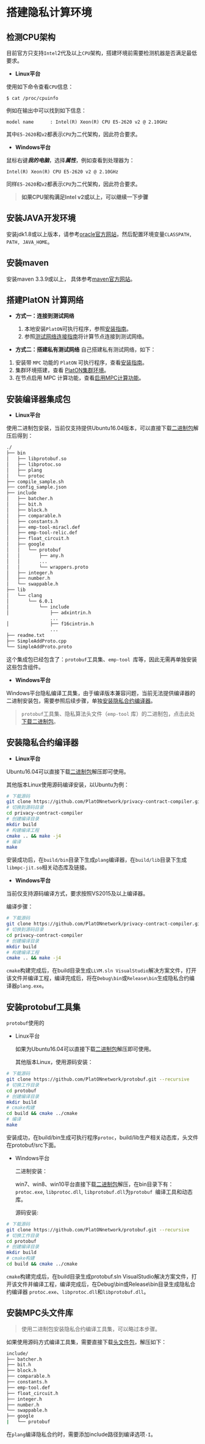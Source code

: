 # 搭建隐私计算环境

## 检测CPU架构

目前官方只支持`Intel`2代及以上`CPU`架构，搭建环境前需要检测机器是否满足最低要求。

- **Linux平台**

使用如下命令查看`CPU`信息：

```
$ cat /proc/cpuinfo
```

例如在输出中可以找到如下信息：

```
model name      : Intel(R) Xeon(R) CPU E5-2620 v2 @ 2.10GHz
```

其中`E5-2620`和`v2`都表示`CPU`为二代架构，因此符合要求。

- **Windows平台**

鼠标右键***我的电脑***，选择***属性***，例如查看到处理器为： 

```
Intel(R) Xeon(R) CPU E5-2620 v2 @ 2.10GHz
```

同样`E5-2620`和`v2`都表示`CPU`为二代架构，因此符合要求。

> **如果CPU架构满足Intel v2或以上，可以继续一下步骤**



## 安装JAVA开发环境

 安装jdk1.8或以上版本，请参考[oracle官方网站](https://www.oracle.com/technetwork/java/javase/downloads/jdk8-downloads-2133151.html)，然后配置环境变量```CLASSPATH, PATH, JAVA_HOME```。

## 安装maven

 安装maven 3.3.9或以上， 具体参考[maven官方网站](http://maven.apache.org/download.cgi)。

## 搭建PlatON 计算网络

- **方式一：连接到测试网络**

  1. 本地安装`PlatON`可执行程序，参照[安装指南](/zh-cn/basics/[Chinese-Simplified]-%E5%AE%89%E8%A3%85%E6%8C%87%E5%8D%97.md)。
  2. 参照[测试网络连接指南](/zh-cn/basics/[Chinese-Simplified]-连接测试网络.md)将计算节点连接到测试网络。

- **方式二：搭建私有测试网络**
  自己搭建私有测试网络，如下：

1. 安装带 `MPC` 功能的 `PlatON` 可执行程序，查看[安装指南](/zh-cn/basics/[Chinese-Simplified]-%E5%AE%89%E8%A3%85%E6%8C%87%E5%8D%97.md)。
2. 集群环境搭建，查看 [PlatON集群环境](/zh-cn/basics/[Chinese-Simplified]-%e7%a7%81%e6%9c%89%e7%bd%91%e7%bb%9c.md#PlatON+%e9%9b%86%e7%be%a4%e7%8e%af%e5%a2%83)。
3. 在节点启用 MPC 计算功能，查看[启用MPC计算功能](zh-cn/basics/[Chinese-Simplified]-%e7%a7%81%e6%9c%89%e7%bd%91%e7%bb%9c.md#%e4%b8%ba%e8%8a%82%e7%82%b9%e5%90%af%e7%94%a8MPC%e5%8a%9f%e8%83%bd)。

## 安装编译器集成包

- **Linux平台**

使用二进制包安装，当前仅支持提供Ubuntu16.04版本，可以直接下载[二进制包](https://download.platon.network/0.5/platon-ubuntu-amd64-mpc-toolkit.tar.gz)解压后得到：

```bash
./
├── bin
│   ├── libprotobuf.so
│   ├── libprotoc.so
│   ├── plang
│   └── protoc
├── compile_sample.sh
├── config_sample.json
├── include
│   ├── batcher.h
│   ├── bit.h
│   ├── block.h
│   ├── comparable.h
│   ├── constants.h
│   ├── emp-tool-miracl.def
│   ├── emp-tool-relic.def
│   ├── float_circuit.h
│   ├── google
│   │   └── protobuf
│   │       ├── any.h
│   │       ...
│   │       └── wrappers.proto
│   ├── integer.h
│   ├── number.h
│   └── swappable.h
├── lib
│   └── clang
│       └── 6.0.1
│           └── include
│               ├── adxintrin.h
				...
│               ├── f16cintrin.h
				...
├── readme.txt
├── SimpleAddProto.cpp
└── SimpleAddProto.proto
```

这个集成包已经包含了：`protobuf`工具集、`emp-tool `库等，因此无需再单独安装这些包含组件。

- **Windows平台**

Windows平台隐私编译工具集，由于编译版本兼容问题，当前无法提供编译器的二进制安装包，需要参照后续步骤，单独[安装隐私合约编译器](#%e5%ae%89%e8%a3%85%e9%9a%90%e7%a7%81%e5%90%88%e7%ba%a6%e7%bc%96%e8%af%91%e5%99%a8)。

> `protobuf`工具集、隐私算法头文件（`emp-tool` 库）的二进制包，点击此处[下载二进制包](https://download.platon.network/0.5/platon-win-amd64-mpc-compiler.zip)。

## 安装隐私合约编译器

- **Linux平台**

Ubuntu16.04可以直接下载[二进制包](https://download.platon.network/0.5/platon-ubuntu-amd64-mpc-compiler.zip)解压即可使用。

其他版本Linux使用源码编译安装，以Ubuntu为例：

```bash
# 下载源码
git clone https://github.com/PlatONnetwork/privacy-contract-compiler.git
# 切换到源码目录
cd privacy-contract-compiler
# 创建编译目录
mkdir build
# 构建编译工程
cmake .. && make -j4
# 编译
make
```

安装成功后，在`build/bin`目录下生成`plang`编译器，在`build/lib`目录下生成`libmpc-jit.so`相关动态库及链接。

- **Windows平台**

当前仅支持源码编译方式，要求按照VS2015及以上编译器。

编译步骤：

```bash
# 下载源码
git clone https://github.com/PlatONnetwork/privacy-contract-compiler.git
# 切换到源码目录
cd privacy-contract-compiler
# 创建编译目录
mkdir build
# 构建编译工程
cmake .. && make -j4
```

`cmake`构建完成后，在build目录生成`LLVM.sln VisualStudio`解决方案文件，打开该文件并编译工程，编译完成后，将在`Debug\bin`或`Release\bin`生成隐私合约编译器`plang.exe`。



## 安装protobuf工具集

`protobuf`使用的

- Linux平台

  如果为Ubuntu16.04可以直接下载[二进制包](https://download.platon.network/0.5/platon-ubuntu-amd64-mpc-compiler.zip)解压即可使用。

  其他版本Linux，使用源码安装：

```bash
# 下载源码
git clone https://github.com/PlatONnetwork/protobuf.git --recursive
# 切换工作目录
cd protobuf
# 创建编译目录
mkdir build
# cmake构建
cd build && cmake ../cmake
# 编译
make
```

安装成功，在build/bin生成可执行程序`protoc`，build/lib生产相关动态库，头文件在protobuf/src下面。

- Windows平台

  二进制安装：

    win7、win8、win10平台直接下载[二进制包](https://download.platon.network/0.5/platon-win-amd64-mpc-compiler.zip)解压，在bin目录下有：`protoc.exe`, `libprotoc.dll`, `libprotobuf.dll`为`protobuf `编译工具和动态库。

  源码安装:

```bash
# 下载源码
git clone https://github.com/PlatONnetwork/protobuf.git --recursive
# 切换工作目录
cd protobuf
# 创建编译目录
mkdir build
# cmake构建
cd build && cmake ../cmake
```

`cmake`构建完成后，在build目录生成protobuf.sln VisualStudio解决方案文件，打开该文件并编译工程，编译完成后，在Debug\bin或Release\bin目录生成隐私合约编译器 `protoc.exe`、`libprotoc.dll`和`libprotobuf.dll`。

## 安装MPC头文件库

> 使用二进制包安装隐私合约编译工具集，可以略过本步骤。

如果使用源码方式编译工具集，需要直接下载[头文件包](https://download.platon.network/0.5/platon-mpc-crossplat-headers.zip)，解压如下：

```bash
include/
├── batcher.h
├── bit.h
├── block.h
├── comparable.h
├── constants.h
├── emp-tool.def
├── float_circuit.h
├── integer.h
├── number.h
└── swappable.h
├── google
|	└── protobuf

```

在`plang`编译隐私合约时，需要添加include路径到编译选项`-I`。
